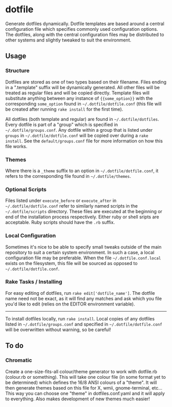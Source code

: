 dotfile
=========

Generate dotfiles dynamically. Dotfile templates are based around a central configuration file which specifies commonly used configuration options. The dotfiles, along with the central configuration files may be distributed to other systems and slightly tweaked to suit the environment.


Usage
-------

### Structure
Dotfiles are stored as one of two types based on their filename. Files ending in a ".template" suffix will be dynamically generated. All other files will be treated as regular files and will be copied directly. Template files will substitute anything between any instance of `{{some_option}}` with the corresponding `some_option` found in `~/.dotfile/dotfile.conf` (this file will be created after running `rake install` for the first time).

All dotfiles (both template and regular) are found in `~/.dotfile/dotfiles`. Every dotfile is part of a "group" which is specified in `~/.dotfile/groups.conf`. Any dotfile within a group that is listed under `groups` in `~/.dotfile/dotfile.conf` will be copied over during a `rake install`. See the `default/groups.conf` file for more information on how this file works.

### Themes
Where there is a `_theme` suffix to an option in `~/.dotfile/dotfile.conf`, it refers to the corresponding file found in `~/.dotfile/themes`.

### Optional Scripts
Files listed under `execute_before` or `execute_after` in `~/.dotfile/dotfile.conf` refer to similarly named scripts in the `~/.dotfile/scripts` directory. These files are executed at the beginning or end of the installation process respectively. Either ruby or shell sripts are acceptable. Ruby scripts should have the `.rb` suffix.

### Local Configuration
Sometimes it's nice to be able to specify small tweaks outside of the main repository to suit a certain system environment. In such a case, a local configuration file may be preferable. When the file `~/.dotfile.conf.local` exists on the filesystem, this file will be sourced as opposed to `~/.dotfile/dotfile.conf`.

### Rake Tasks / Installing
For easy editing of dotfiles, run `rake edit['dotfile_name']`. The dotfile name need not be exact, as it will find any matches and ask which you file you'd like to edit (relies on the EDITOR environment variable).

------

To install dotfiles locally, run `rake install`. Local copies of any dotfiles listed in `~/.dotfile/groups.conf` and specified in `~/.dotfile/dotfile.conf` will be overwritten without warning, so be careful!


To do
-------

### Chromatic
Create a one-size-fits-all colour/theme generator to work with dotfile.rb (colour.rb or something). This will take one colour file (in some format yet to be determined) which defines the 16/8 ANSI colours of a "theme". It will then generate themes based on this file for X, wmii, gnome-terminal, etc... This way you can choose one "theme" in dotfiles.conf.yaml and it will apply to everything. Also makes development of new themes much easier!
